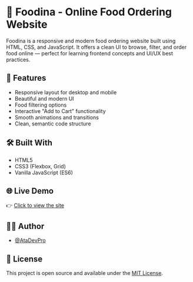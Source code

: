 # 🥗 Foodina - Online Food Ordering Website

Foodina is a responsive and modern food ordering website built using HTML, CSS, and JavaScript. It offers a clean UI to browse, filter, and order food online — perfect for learning frontend concepts and UI/UX best practices.

## 🚀 Features

- Responsive layout for desktop and mobile
- Beautiful and modern UI
- Food filtering options
- Interactive "Add to Cart" functionality
- Smooth animations and transitions
- Clean, semantic code structure

## 🛠️ Built With

- HTML5
- CSS3 (Flexbox, Grid)
- Vanilla JavaScript (ES6)

## 🌐 Live Demo

👉 [Click to view the site](https://foodina.atadev.ir/)


## 🧑‍💻 Author

- [@AtaDevPro](https://github.com/AtaDevPro)

## 📄 License

This project is open source and available under the [MIT License](LICENSE).


